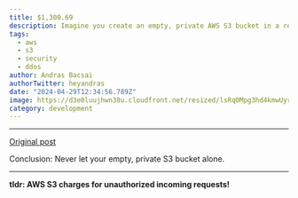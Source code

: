 ```yaml
---
title: $1,300.69
description: Imagine you create an empty, private AWS S3 bucket in a region of your preference...
tags:
  - aws
  - s3
  - security
  - ddos
author: Andras Bacsai
authorTwitter: heyandras
date: "2024-04-29T12:34:56.789Z"
image: https://d3e0luujhwn38u.cloudfront.net/resized/lsRq0Mpg3hd4kmwUyrzmyWyOZiPyeANR7LPL9ZQ1uTk/s:1200/plain/s3://typefully-user-uploads/img/original/10070/6e13f962-8316-4378-b823-0587b4939835.webp__edited
category: development
---
```


--- 

[Original post](https://medium.com/@maciej.pocwierz/how-an-empty-s3-bucket-can-make-your-aws-bill-explode-934a383cb8b1)

Conclusion: Never let your empty, private S3 bucket alone.

--- 

__tldr: AWS S3 charges for unauthorized incoming requests!__
